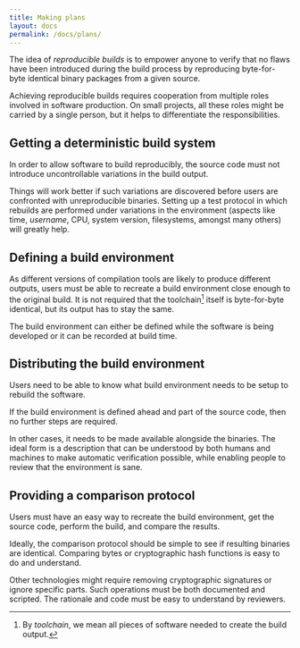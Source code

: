```yaml
---
title: Making plans
layout: docs
permalink: /docs/plans/
---
```


The idea of *reproducible builds* is to empower anyone to verify that no
flaws have been introduced during the build process by reproducing
byte-for-byte identical binary packages from a given source.

Achieving reproducible builds requires cooperation from multiple roles
involved in software production. On small projects, all these roles
might be carried by a single person, but it helps to differentiate the
responsibilities.

Getting a deterministic build system
------------------------------------

In order to allow software to build reproducibly, the source code must
not introduce uncontrollable variations in the build output.

Things will work better if such variations are discovered before users
are confronted with unreproducible binaries. Setting up a test
protocol in which rebuilds are performed under variations in the
environment (aspects like time, *username*, CPU, system version,
filesystems, amongst many others) will greatly help.

Defining a build environment
----------------------------

As different versions of compilation tools are likely to produce
different outputs, users must be able to recreate a build environment
close enough to the original build. It is not required that the
toolchain[^toolchain] itself is byte-for-byte identical, but its
output has to stay the same.

The build environment can either be defined while the software is being
developed or it can be recorded at build time.

Distributing the build environment
----------------------------------

Users need to be able to know what build environment needs to be setup
to rebuild the software.

If the build environment is defined ahead and part of the source code,
then no further steps are required.

In other cases, it needs to be made available alongside the binaries.
The ideal form is a description that can be understood by both humans
and machines to make automatic verification possible, while enabling people
to review that the environment is sane.

Providing a comparison protocol
-------------------------------

Users must have an easy way to recreate the build environment, get the
source code, perform the build, and compare the results.

Ideally, the comparison protocol should be simple to see if resulting
binaries are identical. Comparing bytes or cryptographic hash
functions is easy to do and understand.

Other technologies might require removing cryptographic signatures or
ignore specific parts. Such operations must be both documented and
scripted. The rationale and code must be easy to understand by
reviewers.

[^toolchain]: By *toolchain*, we mean all pieces of software needed to create the build output.

